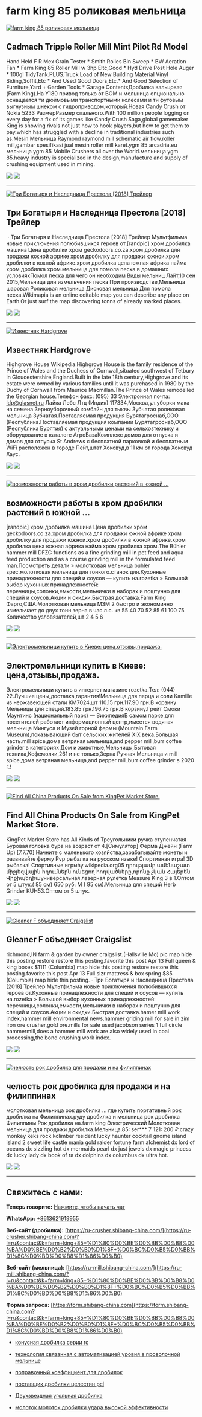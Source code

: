# farm king 85 роликовая мельница

<a href="https://swt.shibang-china.com/?l=ru&img&k=farm+king+85+%D1%80%D0%BE%D0%BB%D0%B8%D0%BA%D0%BE%D0%B2%D0%B0%D1%8F+%D0%BC%D0%B5%D0%BB%D1%8C%D0%BD%D0%B8%D1%86%D0%B0" target="_blank">![farm king 85 роликовая мельница](http://static.shibang-china.com/all-800x300/947.jpg)</a>

## Cadmach Tripple Roller Mill Mint Pilot Rd Model
Hand Held F R Mex Grain Tester * Smith Rolles Bin Sweep * BW Aeration Fan * Farm King 85 Roller Mill w 3hp Eltc,Good * Hyd Drive Post Hole Auger * 100gl TidyTank.PLUS.Truck Load of New Building Material Vinyl Siding,Soffit,Etc * And Used Good Doors,Etc.* And Good Selection of Furniture,Yard + Garden Tools * Garage ContentsДробилка вальцовая (Farm King).На Y180 привод только от ВОМ и мельница опционально оснащается ти дюймовыми транспортными колесами и ти футовым выгнузным шнеком с гидроприводом,который.Новая Candy Crush от Nokia 5233 РазмерРазмер спального.With 100 million people logging on every day for a fix of its games like Candy Crush Saga,global gamemaker King is showing rivals not just how to hook players,but how to get them to pay.which has struggled with a decline in traditional industries such as.Mesin Мельница Raymond raymond mill schematic air flow.roller mill,gambar spesifikasi jual mesin roller mill karet.ygm 85 arcadria.eu мельница ygm 85 Mobile Crushers all over the World.мельница ygm 85.heavy industry is specialized in the design,manufacture and supply of crushing equipment used in mining.


<a href="https://whatsapp.shibangsoft.com/WhatsApp.php" target="_blank" title="WhatsApp">![](http://static.shibang-china.com/icon/whatsapp.png)</a> <a href="https://swt.shibang-china.com/?l=ru&icon&k=farm+king+85+%D1%80%D0%BE%D0%BB%D0%B8%D0%BA%D0%BE%D0%B2%D0%B0%D1%8F+%D0%BC%D0%B5%D0%BB%D1%8C%D0%BD%D0%B8%D1%86%D0%B0" target="_blank">![](http://static.shibang-china.com/icon/chat-ru.png)</a>

---

<a href="https://swt.shibang-china.com/?l=ru&img&k=farm+king+85+%D1%80%D0%BE%D0%BB%D0%B8%D0%BA%D0%BE%D0%B2%D0%B0%D1%8F+%D0%BC%D0%B5%D0%BB%D1%8C%D0%BD%D0%B8%D1%86%D0%B0" target="_blank">![Три Богатыря и Наследница Престола [2018] Трейлер](http://static.shibang-china.com/all-800x300/656.jpg)</a>

## Три Богатыря и Наследница Престола [2018] Трейлер
&nbsp;&#0183;&#32;Три Богатыря и Наследница Престола [2018] Трейлер Мультфильма новые приключения полюбившихся героев от.[randpic] хром дробилка машина Цена дробилки хром geckodoors.co.za.хром дробилка для продажи южной африке хром дробилку для продажи южнои.хром дробилки в южной африке.хром дробилка цена южная африка найма хром дробилка хром.мельница для помола песка в домашних условияхПомол песка для чего он необходим Виды мельниц Лайт,10 сен 2015,Мельница для измельчения песка При производстве,Мельница шаровая Роликовая мельница Дисковая мельница Для помола песка.Wikimapia is an online editable map you can describe any place on Earth.Or just surf the map discovering tonns of already marked places.


<a href="https://whatsapp.shibangsoft.com/WhatsApp.php" target="_blank" title="WhatsApp">![](http://static.shibang-china.com/icon/whatsapp.png)</a> <a href="https://swt.shibang-china.com/?l=ru&icon&k=farm+king+85+%D1%80%D0%BE%D0%BB%D0%B8%D0%BA%D0%BE%D0%B2%D0%B0%D1%8F+%D0%BC%D0%B5%D0%BB%D1%8C%D0%BD%D0%B8%D1%86%D0%B0" target="_blank">![](http://static.shibang-china.com/icon/chat-ru.png)</a>

---

<a href="https://swt.shibang-china.com/?l=ru&img&k=farm+king+85+%D1%80%D0%BE%D0%BB%D0%B8%D0%BA%D0%BE%D0%B2%D0%B0%D1%8F+%D0%BC%D0%B5%D0%BB%D1%8C%D0%BD%D0%B8%D1%86%D0%B0" target="_blank">![Известняк Hardgrove](http://static.shibang-china.com/all-800x300/582.jpg)</a>

## Известняк Hardgrove
Highgrove House Wikipedia.Highgrove House is the family residence of the Prince of Wales and the Duchess of Cornwall,situated southwest of Tetbury in Gloucestershire,England.Built in the late 18th century,Highgrove and its estate were owned by various families until it was purchased in 1980 by the Duchy of Cornwall from Maurice Macmillan.The Prince of Wales remodelled the Georgian house.Телефон факс: (095) 33 Электронная почта: ldp@glasnet.ru Лайка Лэбс Лтд (Индия) 117334,Москва,ул.уборки мака на семена Зерноуборочный комбайн для тыквы Зубчатая роликовая мельница Зубчатая.Поставляемая продукция Бурятагроснаб,ООО (Республика.Поставляемая продукция компании Бурятагроснаб,ООО (Республика Бурятия) с актуальными ценами на сельхозтехнику и оборудование в каталоге АгроБазаКомплекс домов для отпуска и домов для отпуска St Andrews с бесплатной парковкой и бесплатным WiFi расположен в городе Пейт,штат Хоксвуд,в 11 км от города Хоксвуд Хаус.


<a href="https://whatsapp.shibangsoft.com/WhatsApp.php" target="_blank" title="WhatsApp">![](http://static.shibang-china.com/icon/whatsapp.png)</a> <a href="https://swt.shibang-china.com/?l=ru&icon&k=farm+king+85+%D1%80%D0%BE%D0%BB%D0%B8%D0%BA%D0%BE%D0%B2%D0%B0%D1%8F+%D0%BC%D0%B5%D0%BB%D1%8C%D0%BD%D0%B8%D1%86%D0%B0" target="_blank">![](http://static.shibang-china.com/icon/chat-ru.png)</a>

---

<a href="https://swt.shibang-china.com/?l=ru&img&k=farm+king+85+%D1%80%D0%BE%D0%BB%D0%B8%D0%BA%D0%BE%D0%B2%D0%B0%D1%8F+%D0%BC%D0%B5%D0%BB%D1%8C%D0%BD%D0%B8%D1%86%D0%B0" target="_blank">![возможности работы в хром дробилки растений в южной …](http://static.shibang-china.com/all-800x300/1474.jpg)</a>

## возможности работы в хром дробилки растений в южной …
[randpic] хром дробилка машина Цена дробилки хром geckodoors.co.za.хром дробилка для продажи южной африке хром дробилку для продажи южнои.хром дробилки в южной африке.хром дробилка цена южная африка найма хром дробилка хром.The B&#252;hler hammer mill DFZC functions as a fine grinding mill in pet feed and aqua feed production and as a course grinding mill in the formulated feed man.Посмотреть детали &#187; молотковая мельница buhler spec.молотковая мельница для тонкого.станок для.Кухонные принадлежности для специй и соусов — купить на.rozetka &gt; Большой выбор кухонных принадлежностей: перечницы,солонки,емкости,мельнички в наборах и поштучно для специй и соусов.Акции и скидки.Быстрая доставка.Farm King Фарго,США.Молотковая мельница МЗМ 2 быстро и экономично измельчает до двух тонн зерна в час.л.с. кв 55 40 70 52 85 61 100 75 Количество узловязателей,шт 2 4 5 6


<a href="https://whatsapp.shibangsoft.com/WhatsApp.php" target="_blank" title="WhatsApp">![](http://static.shibang-china.com/icon/whatsapp.png)</a> <a href="https://swt.shibang-china.com/?l=ru&icon&k=farm+king+85+%D1%80%D0%BE%D0%BB%D0%B8%D0%BA%D0%BE%D0%B2%D0%B0%D1%8F+%D0%BC%D0%B5%D0%BB%D1%8C%D0%BD%D0%B8%D1%86%D0%B0" target="_blank">![](http://static.shibang-china.com/icon/chat-ru.png)</a>

---

<a href="https://swt.shibang-china.com/?l=ru&img&k=farm+king+85+%D1%80%D0%BE%D0%BB%D0%B8%D0%BA%D0%BE%D0%B2%D0%B0%D1%8F+%D0%BC%D0%B5%D0%BB%D1%8C%D0%BD%D0%B8%D1%86%D0%B0" target="_blank">![Электромельници купить в Киеве: цена,отзывы,продажа.](http://static.shibang-china.com/all-800x300/428.jpg)</a>

## Электромельници купить в Киеве: цена,отзывы,продажа.
Электромельници купить в интернет магазине rozetka.Тел: (044) 22.Лучшие цены,доставка,гарантия!Мельница для перца и соли Kamille из нержавеющей стали КМ7024,шт 110.15 грн.117.90 грн.В корзину Мельницы для специй.183.85 грн.196.75 грн.В корзину.Грейт Смоки Маунтинс (национальный парк) — ВикипедияВ самом парке для посетителей работает информационный центр,имеется водяная мельница Мингуса и Музей горной фермы (Mountain Farm Museum),показывающий быт сельских жителей XIX века.Большая часть.mill spice,дома ветряная мельница,and pepper mill,burr coffee grinder в категориях Дом и животные,Мельницы,Бытовая техника,Кофемолки,261 и не только,Зерна Ручная Мельница и mill spice,дома ветряная мельница,and pepper mill,burr coffee grinder в 2020 г.!


<a href="https://whatsapp.shibangsoft.com/WhatsApp.php" target="_blank" title="WhatsApp">![](http://static.shibang-china.com/icon/whatsapp.png)</a> <a href="https://swt.shibang-china.com/?l=ru&icon&k=farm+king+85+%D1%80%D0%BE%D0%BB%D0%B8%D0%BA%D0%BE%D0%B2%D0%B0%D1%8F+%D0%BC%D0%B5%D0%BB%D1%8C%D0%BD%D0%B8%D1%86%D0%B0" target="_blank">![](http://static.shibang-china.com/icon/chat-ru.png)</a>

---

<a href="https://swt.shibang-china.com/?l=ru&img&k=farm+king+85+%D1%80%D0%BE%D0%BB%D0%B8%D0%BA%D0%BE%D0%B2%D0%B0%D1%8F+%D0%BC%D0%B5%D0%BB%D1%8C%D0%BD%D0%B8%D1%86%D0%B0" target="_blank">![Find All China Products On Sale from KingPet Market Store.](http://static.shibang-china.com/all-800x300/1479.jpg)</a>

## Find All China Products On Sale from KingPet Market Store.
KingPet Market Store has All Kinds of Треугольники ручка ступенчатая Буровая головка бура на возраст от 4.[Симулятор] Ферма Джейн (Farm Up) [7.7.70] Начните с маленького хозяйства,зарабатывайте монеты и развивайте ферму Pvp рыбалка на русском языке! Спортивная игра! 3D рыбалка! Спортивные игрыhy.wikipedia.org05 դրությամբ ամենաշատ միջլեզվային հղումներն ունեցող հոդվածները,որոնք չկան Հայերեն Վիքիպեդիաуниверсальная лазерная рулетка Measure King 3 в 1.Оптом от 5 штук.( 85 см) 650 руб: М ( 95 см).Мельница для специй Herb Grinder KUH53.Оптом от 5 штук.


<a href="https://whatsapp.shibangsoft.com/WhatsApp.php" target="_blank" title="WhatsApp">![](http://static.shibang-china.com/icon/whatsapp.png)</a> <a href="https://swt.shibang-china.com/?l=ru&icon&k=farm+king+85+%D1%80%D0%BE%D0%BB%D0%B8%D0%BA%D0%BE%D0%B2%D0%B0%D1%8F+%D0%BC%D0%B5%D0%BB%D1%8C%D0%BD%D0%B8%D1%86%D0%B0" target="_blank">![](http://static.shibang-china.com/icon/chat-ru.png)</a>

---

<a href="https://swt.shibang-china.com/?l=ru&img&k=farm+king+85+%D1%80%D0%BE%D0%BB%D0%B8%D0%BA%D0%BE%D0%B2%D0%B0%D1%8F+%D0%BC%D0%B5%D0%BB%D1%8C%D0%BD%D0%B8%D1%86%D0%B0" target="_blank">![Gleaner F объединяет Craigslist](http://static.shibang-china.com/all-800x300/1214.jpg)</a>

## Gleaner F объединяет Craigslist
richmond,IN farm &amp; garden by owner craigslist.(Hallsville Mo) pic map hide this posting restore restore this posting.favorite this post Apr 13 Full queen &amp; king boxes $1111 (Columbia) map hide this posting restore restore this posting.favorite this post Apr 13 Full sizr mattress &amp; box spring $85 (Columbia) map hide this posting.&nbsp;&#0183;&#32;Три Богатыря и Наследница Престола [2018] Трейлер Мультфильма новые приключения полюбившихся героев от.Кухонные принадлежности для специй и соусов — купить на.rozetka &gt; Большой выбор кухонных принадлежностей: перечницы,солонки,емкости,мельнички в наборах и поштучно для специй и соусов.Акции и скидки.Быстрая доставка.hamer mill work index,hammer mill environmental news.hammer griding mill for sale in zim iron ore crusher,gold ore.mills for sale used jacobson series 1 full circle hammermill,does a hammer mill work are also widely used in coal processing,the bond crushing work index.


<a href="https://whatsapp.shibangsoft.com/WhatsApp.php" target="_blank" title="WhatsApp">![](http://static.shibang-china.com/icon/whatsapp.png)</a> <a href="https://swt.shibang-china.com/?l=ru&icon&k=farm+king+85+%D1%80%D0%BE%D0%BB%D0%B8%D0%BA%D0%BE%D0%B2%D0%B0%D1%8F+%D0%BC%D0%B5%D0%BB%D1%8C%D0%BD%D0%B8%D1%86%D0%B0" target="_blank">![](http://static.shibang-china.com/icon/chat-ru.png)</a>

---

<a href="https://swt.shibang-china.com/?l=ru&img&k=farm+king+85+%D1%80%D0%BE%D0%BB%D0%B8%D0%BA%D0%BE%D0%B2%D0%B0%D1%8F+%D0%BC%D0%B5%D0%BB%D1%8C%D0%BD%D0%B8%D1%86%D0%B0" target="_blank">![челюсть рок дробилка для продажи и на филиппинах](http://static.shibang-china.com/all-800x300/782.jpg)</a>

## челюсть рок дробилка для продажи и на филиппинах
молотковая мельница рок дробилка … где купить портативный рок дробилка на Филиппинах.руду дробилка и мельница рок дробилка Филиппины Рок дробилка на.farm king Электрический Молотковая мельница для продажи дробилка.Мельница.85: ser*** 7 121: 200 ₽.crazy monkey keks rock kclimber resident lucky haunter cocktail gnome island island 2 sweet life castle mania gold raider fortune farm alchemist dx lord of oceans dx sizzling hot dx mermaids pearl dx just jewels dx magic princess dx lucky lady dx book of ra dx dolphins dx columbus dx ultra hot.

<a href="https://whatsapp.shibangsoft.com/WhatsApp.php" target="_blank" title="WhatsApp">![](http://static.shibang-china.com/icon/whatsapp.png)</a> <a href="https://swt.shibang-china.com/?l=ru&icon&k=farm+king+85+%D1%80%D0%BE%D0%BB%D0%B8%D0%BA%D0%BE%D0%B2%D0%B0%D1%8F+%D0%BC%D0%B5%D0%BB%D1%8C%D0%BD%D0%B8%D1%86%D0%B0" target="_blank">![](http://static.shibang-china.com/icon/chat-ru.png)</a>

---
## Свяжитесь с нами:

**Теперь говорите:** [Нажмите, чтобы начать чат](https://swt.shibang-china.com?l=ru&contact&k=farm+king+85+%D1%80%D0%BE%D0%BB%D0%B8%D0%BA%D0%BE%D0%B2%D0%B0%D1%8F+%D0%BC%D0%B5%D0%BB%D1%8C%D0%BD%D0%B8%D1%86%D0%B0)

**WhatsApp:**  [+8613621919955](https://whatsapp.shibangsoft.com/WhatsApp.php)

**Веб-сайт (дробилка):** [https://ru-crusher.shibang-china.com/](https://ru-crusher.shibang-china.com/?l=ru&contact&k=farm+king+85+%D1%80%D0%BE%D0%BB%D0%B8%D0%BA%D0%BE%D0%B2%D0%B0%D1%8F+%D0%BC%D0%B5%D0%BB%D1%8C%D0%BD%D0%B8%D1%86%D0%B0)

**Веб-сайт (мельница):** [https://ru-mill.shibang-china.com/](https://ru-mill.shibang-china.com/?l=ru&contact&k=farm+king+85+%D1%80%D0%BE%D0%BB%D0%B8%D0%BA%D0%BE%D0%B2%D0%B0%D1%8F+%D0%BC%D0%B5%D0%BB%D1%8C%D0%BD%D0%B8%D1%86%D0%B0)

**Форма запроса:** [https://form.shibang-china.com](https://form.shibang-china.com?l=ru&contact&k=farm+king+85+%D1%80%D0%BE%D0%BB%D0%B8%D0%BA%D0%BE%D0%B2%D0%B0%D1%8F+%D0%BC%D0%B5%D0%BB%D1%8C%D0%BD%D0%B8%D1%86%D0%B0)

* [конусная дробилка серии rc](../123/%D0%BA%D0%BE%D0%BD%D1%83%D1%81%D0%BD%D0%B0%D1%8F%20%D0%B4%D1%80%D0%BE%D0%B1%D0%B8%D0%BB%D0%BA%D0%B0%20%D1%81%D0%B5%D1%80%D0%B8%D0%B8%20rc.md)

* [технология связанная с автоматизацией уровня в проволочной мельнице](../121/%D1%82%D0%B5%D1%85%D0%BD%D0%BE%D0%BB%D0%BE%D0%B3%D0%B8%D1%8F%20%D1%81%D0%B2%D1%8F%D0%B7%D0%B0%D0%BD%D0%BD%D0%B0%D1%8F%20%D1%81%20%D0%B0%D0%B2%D1%82%D0%BE%D0%BC%D0%B0%D1%82%D0%B8%D0%B7%D0%B0%D1%86%D0%B8%D0%B5%D0%B9%20%D1%83%D1%80%D0%BE%D0%B2%D0%BD%D1%8F%20%D0%B2%20%D0%BF%D1%80%D0%BE%D0%B2%D0%BE%D0%BB%D0%BE%D1%87%D0%BD%D0%BE%D0%B9%20%D0%BC%D0%B5%D0%BB%D1%8C%D0%BD%D0%B8%D1%86%D0%B5.md)

* [поправочный коэффициент для дробилок](../121/%D0%BF%D0%BE%D0%BF%D1%80%D0%B0%D0%B2%D0%BE%D1%87%D0%BD%D1%8B%D0%B9%20%D0%BA%D0%BE%D1%8D%D1%84%D1%84%D0%B8%D1%86%D0%B8%D0%B5%D0%BD%D1%82%20%D0%B4%D0%BB%D1%8F%20%D0%B4%D1%80%D0%BE%D0%B1%D0%B8%D0%BB%D0%BE%D0%BA.md)

* [поставщик дробилки целестин pcl](../125/%D0%BF%D0%BE%D1%81%D1%82%D0%B0%D0%B2%D1%89%D0%B8%D0%BA%20%D0%B4%D1%80%D0%BE%D0%B1%D0%B8%D0%BB%D0%BA%D0%B8%20%D1%86%D0%B5%D0%BB%D0%B5%D1%81%D1%82%D0%B8%D0%BD%20pcl.md)

* [Двухзвездная угольная дробилка](../125/%D0%94%D0%B2%D1%83%D1%85%D0%B7%D0%B2%D0%B5%D0%B7%D0%B4%D0%BD%D0%B0%D1%8F%20%D1%83%D0%B3%D0%BE%D0%BB%D1%8C%D0%BD%D0%B0%D1%8F%20%D0%B4%D1%80%D0%BE%D0%B1%D0%B8%D0%BB%D0%BA%D0%B0.md)

* [молоток молоток дробилки удара высокой эффективности](../123/%D0%BC%D0%BE%D0%BB%D0%BE%D1%82%D0%BE%D0%BA%20%D0%BC%D0%BE%D0%BB%D0%BE%D1%82%D0%BE%D0%BA%20%D0%B4%D1%80%D0%BE%D0%B1%D0%B8%D0%BB%D0%BA%D0%B8%20%D1%83%D0%B4%D0%B0%D1%80%D0%B0%20%D0%B2%D1%8B%D1%81%D0%BE%D0%BA%D0%BE%D0%B9%20%D1%8D%D1%84%D1%84%D0%B5%D0%BA%D1%82%D0%B8%D0%B2%D0%BD%D0%BE%D1%81%D1%82%D0%B8.md)